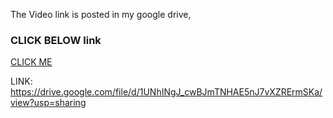 The Video link is posted in my google drive,
### **CLICK BELOW link**

[CLICK ME](https://drive.google.com/file/d/1UNhINgJ_cwBJmTNHAE5nJ7vXZRErmSKa/view?usp=sharing )

LINK:  https://drive.google.com/file/d/1UNhINgJ_cwBJmTNHAE5nJ7vXZRErmSKa/view?usp=sharing 

